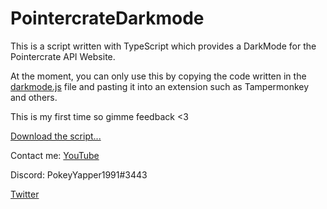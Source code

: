 # PointercrateDarkmode

This is a script written with TypeScript which provides a DarkMode for the Pointercrate API Website.

At the moment, you can only use this by copying the code written in the [darkmode.js](scripts/darkmode.js) file and pasting it into an extension such as Tampermonkey and others.

This is my first time so gimme feedback <3

[Download the script...](scripts/darkmode.js)

Contact me:
[YouTube](https://www.youtube.com/@PokeyYapper1991)

Discord: PokeyYapper1991#3443

[Twitter](https://twitter.com/PokeyYapper1991)
